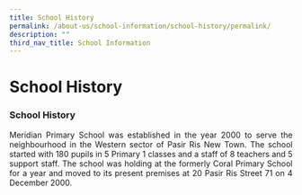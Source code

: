 ```yaml
---
title: School History
permalink: /about-us/school-information/school-history/permalink/
description: ""
third_nav_title: School Information
---
```

School History
==============
### School History

<p align = "justify">Meridian Primary School was established in the year 2000 to serve the neighbourhood in the Western sector of Pasir Ris New Town. The school started with 180 pupils in 5 Primary 1 classes and a staff of 8 teachers and 5 support staff. The school was holding at the formerly Coral Primary School for a year and moved to its present premises at 20 Pasir Ris Street 71 on 4 December 2000.</p>